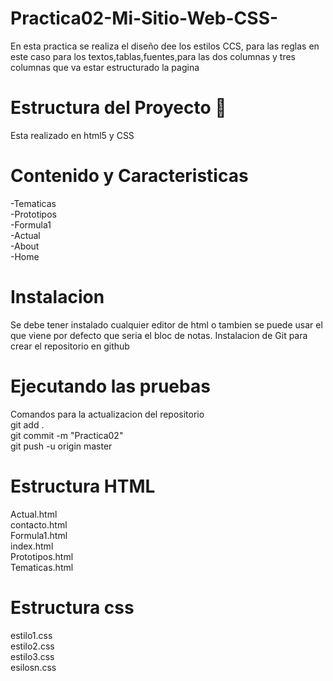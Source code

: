 # Practica02-Mi-Sitio-Web-CSS-
En esta practica se realiza  el diseño dee los estilos CCS, para las reglas en este caso para los textos,tablas,fuentes,para las  dos columnas y tres columnas
que va estar estructurado la pagina 

# Estructura del Proyecto 🚀
Esta realizado en html5 y CSS
# Contenido y Caracteristicas
-Tematicas  
-Prototipos  
-Formula1  
-Actual  
-About  
-Home  
# Instalacion
Se debe tener instalado cualquier editor de html o tambien se puede usar el que viene por defecto que seria el bloc de notas. Instalacion de Git para crear el repositorio en github
# Ejecutando las pruebas
Comandos para la actualizacion del repositorio  
git add .  
git commit -m "Practica02"  
git push -u origin master  
# Estructura HTML
Actual.html  
contacto.html  
Formula1.html  
index.html  
Prototipos.html  
Tematicas.html  
# Estructura css
estilo1.css   
estilo2.css  
estilo3.css  
esilosn.css  
